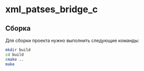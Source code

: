 # xml_patses_bridge_c

## Сборка

Для сборки проекта нужно выполнить следующие команды:
```bash 
mkdir build
cd build
cmake ..
make
```